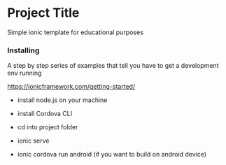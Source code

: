 # Project Title

Simple ionic template for educational purposes


### Installing

A step by step series of examples that tell you have to get a development env running

https://ionicframework.com/getting-started/

- install node.js on your machine
- install Cordova CLI
- cd into project folder
- ionic serve

- ionic cordova run android (if you want to build on android device)
